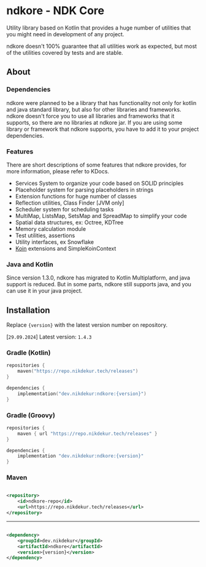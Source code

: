 # ndkore - NDK Core

Utility library based on Kotlin that provides a huge number of utilities
that you might need in development of any project.

ndkore doesn't 100% guarantee that all utilities work as expected,
but most of the utilities covered by tests and are stable.

## About

### Dependencies

ndkore were planned to be a library that has functionality not only for
kotlin and java standard library, but also for other libraries and frameworks.
ndkore doesn't force you to use all libraries and frameworks that it supports,
so there are no libraries at ndkore jar. If you are using some library
or framework that ndkore supports, you have to add it to your project dependencies.

### Features

There are short descriptions of some features that ndkore provides,
for more information, please refer to KDocs.

- Services System to organize your code based on SOLID principles
- Placeholder system for parsing placeholders in strings
- Extension functions for huge number of classes
- Reflection utilities, Class Finder [JVM only]
- Scheduler system for scheduling tasks
- MultiMap, ListsMap, SetsMap and SpreadMap to simplify your code
- Spatial data structures, ex: Octree, KDTree
- Memory calculation module
- Test utilities, assertions
- Utility interfaces, ex Snowflake
- [Koin](https://insert-koin.io/) extensions and SimpleKoinContext

### Java and Kotlin

Since version 1.3.0, ndkore has migrated to Kotlin Multiplatform, and java support is reduced.
But in some parts, ndkore still supports java, and you can use it in your java project.

## Installation

Replace `{version}` with the latest version number on repository.

[`29.09.2024`] Latest version: `1.4.3`

### Gradle (Kotlin)

```kotlin
repositories {
    maven("https://repo.nikdekur.tech/releases")
}

dependencies {
    implementation("dev.nikdekur:ndkore:{version}")
}
```

### Gradle (Groovy)

```groovy
repositories {
    maven { url "https://repo.nikdekur.tech/releases" }
}

dependencies {
    implementation "dev.nikdekur:ndkore:{version}"
}
```

### Maven

```xml

<repository>
    <id>ndkore-repo</id>
    <url>https://repo.nikdekur.tech/releases</url>
</repository>
```

---

```xml

<dependency>
    <groupId>dev.nikdekur</groupId>
    <artifactId>ndkore</artifactId>
    <version>{version}</version>
</dependency>
```